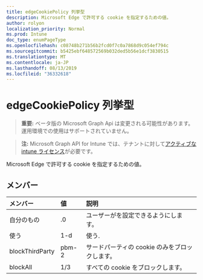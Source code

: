 ```yaml
---
title: edgeCookiePolicy 列挙型
description: Microsoft Edge で許可する cookie を指定するための値。
author: rolyon
localization_priority: Normal
ms.prod: Intune
doc_type: enumPageType
ms.openlocfilehash: c08748b271b56b2fcd0f7c0a7868d9c054ef794c
ms.sourcegitcommit: b5425ebf648572569b032ded5b56e1dcf3830515
ms.translationtype: MT
ms.contentlocale: ja-JP
ms.lasthandoff: 08/13/2019
ms.locfileid: "36332618"
---
```

# <a name="edgecookiepolicy-enum-type"></a>edgeCookiePolicy 列挙型

> **重要:** ベータ版の Microsoft Graph Api は変更される可能性があります。運用環境での使用はサポートされていません。

> **注:** Microsoft Graph API for Intune では、テナントに対して[アクティブな intune ライセンス](https://go.microsoft.com/fwlink/?linkid=839381)が必要です。

Microsoft Edge で許可する cookie を指定するための値。

## <a name="members"></a>メンバー
|メンバー|値|説明|
|:---|:---|:---|
|自分のもの|.0|ユーザーがを設定できるようにします。|
|使う|1-d|使う.|
|blockThirdParty|pbm-2|サードパーティの cookie のみをブロックします。|
|blockAll|1/3|すべての cookie をブロックします。|



